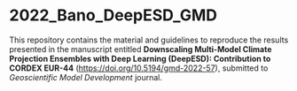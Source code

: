 # 2022_Bano_DeepESD_GMD
This repository contains the material and guidelines to reproduce the results presented in the manuscript entitled **Downscaling Multi-Model Climate Projection Ensembles with Deep Learning (DeepESD): Contribution to CORDEX EUR-44** (https://doi.org/10.5194/gmd-2022-57), submitted to *Geoscientific Model Development* journal. 
